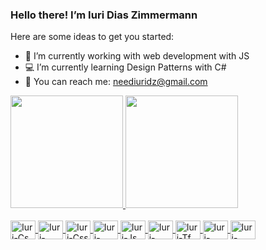 ### Hello there! I’m Iuri Dias Zimmermann

Here are some ideas to get you started:

- 🔧 I’m currently working with web development with JS
- 💻 I’m currently learning Design Patterns with C#
- 📃 You can reach me: neediuridz@gmail.com

<div>
  <a href="https://beacons.ai/iuri-z">
  <img height="180em" src="https://github-readme-stats.vercel.app/api?username=iuri-z&show_icons=true&theme+dark&include_all_commits=true&count_private=true"/>
  <img height="180em" src="https://github-readme-stats.vercel.app/api/top-langs/?username=iuri-z&layoutshow_icons=true&theme+dark&include_all_commits=true&count_private=true"/>
</div>
    
<div style="display: inline_block"><br>
  <img align="center" alt="Iuri-Cs" height="30" width="40" src="https://cdn.jsdelivr.net/gh/devicons/devicon/icons/csharp/csharp-plain.svg">
  <img align="center" alt="Iuri-Dotnet" height="30" width="40" src="https://cdn.jsdelivr.net/gh/devicons/devicon/icons/dotnetcore/dotnetcore-original.svg">
  <img align="center" alt="Iuri-Css" height="30" width="40" src="https://cdn.jsdelivr.net/gh/devicons/devicon/icons/css3/css3-original.svg">
  <img align="center" alt="Iuri-Html" height="30" width="40" src="https://cdn.jsdelivr.net/gh/devicons/devicon/icons/html5/html5-original.svg">
  <img align="center" alt="Iuri-Js" height="30" width="40" src="https://cdn.jsdelivr.net/gh/devicons/devicon/icons/javascript/javascript-original.svg">
  <img align="center" alt="Iuri-Python" height="30" width="40" src="https://cdn.jsdelivr.net/gh/devicons/devicon/icons/python/python-original.svg">
  <img align="center" alt="Iuri-Tf" height="30" width="40" src="https://cdn.jsdelivr.net/gh/devicons/devicon/icons/tensorflow/tensorflow-original.svg">
  <img align="center" alt="Iuri-Java" height="30" width="40" src="https://cdn.jsdelivr.net/gh/devicons/devicon/icons/java/java-plain-wordmark.svg">
  <img align="center" alt="Iuri-Mysql" height="30" width="40" src="https://cdn.jsdelivr.net/gh/devicons/devicon/icons/mysql/mysql-original.svg">
</div>
  
<div>
  <a href="mailto:neediuridz@gmail.com">
